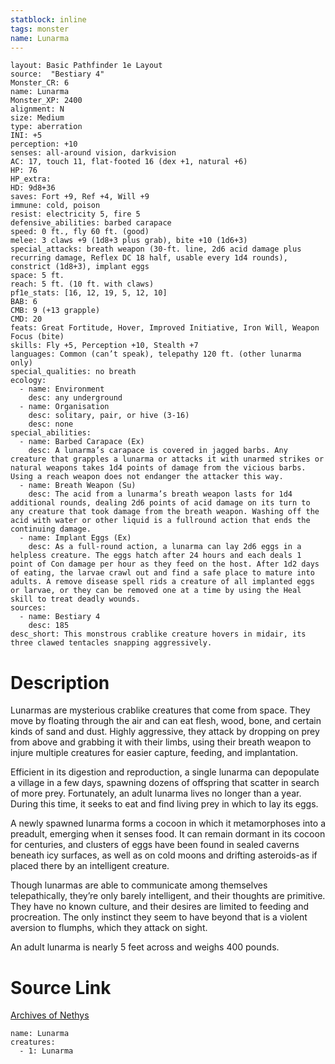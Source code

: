 ```yaml
---
statblock: inline
tags: monster
name: Lunarma
---
```

```statblock
layout: Basic Pathfinder 1e Layout
source:  "Bestiary 4"
Monster_CR: 6
name: Lunarma
Monster_XP: 2400
alignment: N
size: Medium
type: aberration
INI: +5
perception: +10
senses: all-around vision, darkvision
AC: 17, touch 11, flat-footed 16 (dex +1, natural +6)
HP: 76
HP_extra: 
HD: 9d8+36
saves: Fort +9, Ref +4, Will +9
immune: cold, poison
resist: electricity 5, fire 5
defensive_abilities: barbed carapace
speed: 0 ft., fly 60 ft. (good)
melee: 3 claws +9 (1d8+3 plus grab), bite +10 (1d6+3)
special_attacks: breath weapon (30-ft. line, 2d6 acid damage plus recurring damage, Reflex DC 18 half, usable every 1d4 rounds), constrict (1d8+3), implant eggs
space: 5 ft.
reach: 5 ft. (10 ft. with claws)
pf1e_stats: [16, 12, 19, 5, 12, 10]
BAB: 6
CMB: 9 (+13 grapple)
CMD: 20
feats: Great Fortitude, Hover, Improved Initiative, Iron Will, Weapon Focus (bite)
skills: Fly +5, Perception +10, Stealth +7
languages: Common (can’t speak), telepathy 120 ft. (other lunarma only)
special_qualities: no breath
ecology:
  - name: Environment
    desc: any underground
  - name: Organisation
    desc: solitary, pair, or hive (3-16)
    desc: none
special_abilities:
  - name: Barbed Carapace (Ex)
    desc: A lunarma’s carapace is covered in jagged barbs. Any creature that grapples a lunarma or attacks it with unarmed strikes or natural weapons takes 1d4 points of damage from the vicious barbs. Using a reach weapon does not endanger the attacker this way.
  - name: Breath Weapon (Su)
    desc: The acid from a lunarma’s breath weapon lasts for 1d4 additional rounds, dealing 2d6 points of acid damage on its turn to any creature that took damage from the breath weapon. Washing off the acid with water or other liquid is a fullround action that ends the continuing damage.
  - name: Implant Eggs (Ex)
    desc: As a full-round action, a lunarma can lay 2d6 eggs in a helpless creature. The eggs hatch after 24 hours and each deals 1 point of Con damage per hour as they feed on the host. After 1d2 days of eating, the larvae crawl out and find a safe place to mature into adults. A remove disease spell rids a creature of all implanted eggs or larvae, or they can be removed one at a time by using the Heal skill to treat deadly wounds.
sources:
  - name: Bestiary 4
    desc: 185
desc_short: This monstrous crablike creature hovers in midair, its three clawed tentacles snapping aggressively.
```
# Description
Lunarmas are mysterious crablike creatures that come from space. They move by floating through the air and can eat flesh, wood, bone, and certain kinds of sand and dust. Highly aggressive, they attack by dropping on prey from above and grabbing it with their limbs, using their breath weapon to injure multiple creatures for easier capture, feeding, and implantation.

Efficient in its digestion and reproduction, a single lunarma can depopulate a village in a few days, spawning dozens of offspring that scatter in search of more prey. Fortunately, an adult lunarma lives no longer than a year. During this time, it seeks to eat and find living prey in which to lay its eggs.

A newly spawned lunarma forms a cocoon in which it metamorphoses into a preadult, emerging when it senses food. It can remain dormant in its cocoon for centuries, and clusters of eggs have been found in sealed caverns beneath icy surfaces, as well as on cold moons and drifting asteroids-as if placed there by an intelligent creature.

Though lunarmas are able to communicate among themselves telepathically, they’re only barely intelligent, and their thoughts are primitive. They have no known culture, and their desires are limited to feeding and procreation. The only instinct they seem to have beyond that is a violent aversion to flumphs, which they attack on sight.

An adult lunarma is nearly 5 feet across and weighs 400 pounds.
# Source Link
[Archives of Nethys](https://aonprd.com/MonsterDisplay.aspx?ItemName=Lunarma)
```encounter-table
name: Lunarma
creatures:
  - 1: Lunarma
```
